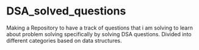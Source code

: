 # DSA_solved_questions
Making a Repository to have a track of questions that i am solving to learn about problem solving specifically by solving DSA questions.
Divided into different categories based on data structures.
